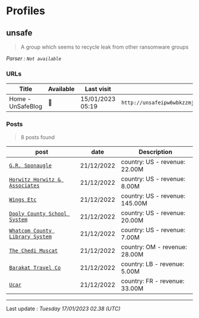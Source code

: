 # Profiles

## **unsafe**

> A group which seems to recycle leak from other ransomware groups

_Parser : `Not available`_

### URLs
| Title | Available | Last visit | fqdn | Screenshot 
|---|---|---|---|---|
| Home - UnSafeBlog | 🔴 | 15/01/2023 05:19 | `http://unsafeipw6wbkzzmj7yqp7bz6j7ivzynggmwxsm6u2wwfmfqrxqrrhyd.onion` | <a href="https://www.ransomware.live/screenshots/unsafeipw6wbkzzmj7yqp7bz6j7ivzynggmwxsm6u2wwfmfqrxqrrhyd-onion.png" target=_blank>📸</a> | 

### Posts

> 8 posts found

| post | date | Description
|---|---|---|
| [`G.R. Sponaugle`](https://grsponaugle.com) | 21/12/2022 |  country: US - revenue: 22.00M |
| [`Horwitz Horwitz & Associates`](https://www.horwitzlaw.com) | 21/12/2022 |  country: US - revenue: 8.00M |
| [`Wings Etc`](https://wingsetc.com) | 21/12/2022 |  country: US - revenue: 145.00M |
| [`Dooly County School System`](https://dooly.k12.ga.us) | 21/12/2022 |  country: US - revenue: 20.00M |
| [`Whatcom County Library System`](https://wcls.org) | 21/12/2022 |  country: US - revenue: 7.00M |
| [`The Chedi Muscat`](https://chedimuscat.com) | 21/12/2022 |  country: OM - revenue: 28.00M |
| [`Barakat Travel Co`](https://barakattravel.com) | 21/12/2022 |  country: LB - revenue: 5.00M |
| [`Ucar`](https://ucar.fr) | 21/12/2022 |  country: FR - revenue: 33.00M |

 --- 


Last update : _Tuesday 17/01/2023 02.38 (UTC)_
